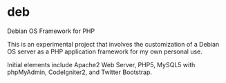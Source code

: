 deb
===

Debian OS Framework for PHP

This is an experimental project that involves the customization of a Debian OS server as a PHP application framework for my own personal use.

Initial elements include Apache2 Web Server, PHP5, MySQL5 with phpMyAdmin, CodeIgniter2, and Twitter Bootstrap.
